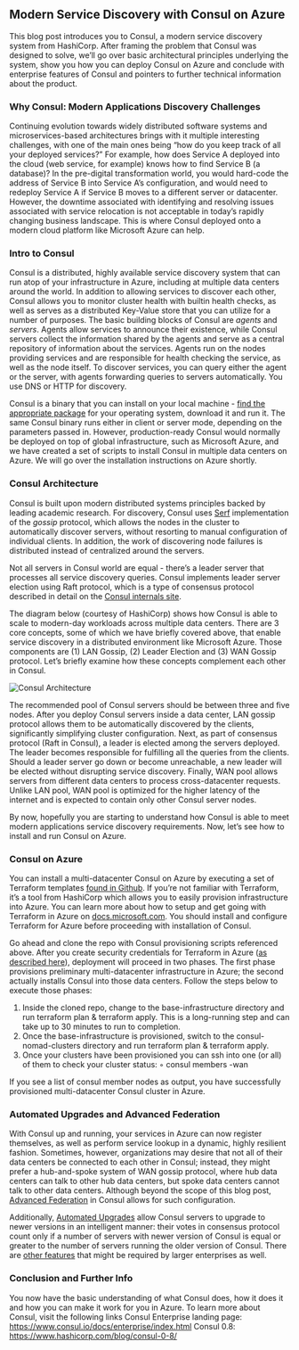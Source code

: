 ## Modern Service Discovery with Consul on Azure

This blog post introduces you to Consul, a modern service discovery system from HashiCorp. After framing the problem that Consul was designed to solve, we’ll go over basic architectural principles underlying the system, show you how you can deploy Consul on Azure and conclude with enterprise features of Consul and pointers to further technical information about the product.

### Why Consul: Modern Applications Discovery Challenges

Continuing evolution towards widely distributed software systems and microservices-based architectures brings with it multiple interesting challenges, with one of the main ones being “how do you keep track of all your deployed services?” For example, how does Service A deployed into the cloud (web service, for example) knows how to find Service B (a database)?  In the pre-digital transformation world, you would hard-code the address of Service B into Service A’s configuration, and would need to redeploy Service A if Service B moves to a different server or datacenter. However, the downtime associated with identifying and resolving issues associated with service relocation is not acceptable in today’s rapidly changing business landscape. This is where Consul deployed onto a modern cloud platform like Microsoft Azure can help.

### Intro to Consul
Consul is a distributed, highly available service discovery system that can run atop of your infrastructure in Azure, including at multiple data centers around the world. In addition to allowing services to discover each other, Consul allows you to monitor cluster health with builtin health checks, as well as serves as a distributed Key-Value store that you can utilize for a number of purposes. The basic building blocks of Consul are <i>agents</i> and <i>servers</i>. Agents allow services to announce their existence, while Consul servers collect the information shared by the agents and serve as a central repository of information about the services. Agents run on the nodes providing services and are responsible for health checking the service, as well as the node itself. To discover services, you can query either the agent or the server, with agents forwarding queries to servers automatically. You use DNS or HTTP for discovery.

Consul is a binary that you can install on your local machine - [find the appropriate package](https://www.consul.io/downloads.html) for your operating system, download it and run it.  The same Consul binary runs either in client or server mode, depending on the parameters passed in. However, production-ready Consul would normally be deployed on top of global infrastructure, such as Microsoft Azure, and we have created a set of scripts to install Consul in multiple data centers on Azure. We will go over the installation instructions on Azure shortly.

### Consul Architecture
Consul is built upon modern distributed systems principles backed by leading academic research. For discovery, Consul uses [Serf](http://serf.io) implementation of the <I>gossip</I> protocol, which allows the nodes in the cluster to automatically discover servers, without resorting to manual configuration of individual clients. In addition, the work of discovering node failures is distributed instead of centralized around the servers. 

Not all servers in Consul world are equal - there’s a leader server that processes all service discovery queries. Consul implements leader server election using Raft protocol, which is a type of consensus protocol described in detail on the [Consul internals site](https://www.consul.io/docs/internals/consensus.html).

The diagram below (courtesy of HashiCorp) shows how Consul is able to scale to modern-day workloads across multiple data centers. There are 3 core concepts, some of which we have briefly covered above, that enable service discovery in a distributed environment like Microsoft Azure. Those components are (1) LAN Gossip, (2) Leader Election and (3) WAN Gossip protocol. Let’s briefly examine how these concepts complement each other in Consul.

![Consul Architecture](https://github.com/echuvyrov)

The recommended pool of Consul servers should be between three and five nodes. After you deploy Consul servers inside a data center, LAN gossip protocol allows them to be automatically discovered by the clients, significantly simplifying cluster configuration. Next, as part of consensus protocol (Raft in Consul), a leader is elected among the servers deployed. The leader becomes responsible for fulfilling all the queries from the clients. Should a leader server go down or become unreachable, a new leader will be elected without disrupting service discovery.  Finally, WAN pool allows servers from different data centers to process cross-datacenter requests. Unlike LAN pool, WAN pool is optimized for the higher latency of the internet and is expected to contain only other Consul server nodes.

By now, hopefully you are starting to understand how Consul is able to meet modern applications service discovery requirements. Now, let’s see how to install and run Consul on Azure.

### Consul on Azure
You can install a multi-datacenter Consul on Azure by executing a set of Terraform templates [found in Github](https://github.com/tdsacilowski/azure-demo). If you’re not familiar with Terraform, it’s a tool from HashiCorp which allows you to easily provision infrastructure into Azure. You can learn more about how to setup and get going with Terraform in Azure on [docs.microsoft.com](http://docs.microsoft.com/azure/virtual-machines/terraform-install-configure). You should install and configure Terraform for Azure before proceeding with installation of Consul.

Go ahead and clone the repo with Consul provisioning scripts referenced above. After you create security credentials for Terraform in Azure ([as described here](http://docs.microsoft.com/azure/virtual-machines/terraform-install-configure)), deployment will proceed in two phases. The first phase provisions preliminary multi-datacenter infrastructure in Azure; the second actually installs Consul into those data centers. Follow the steps below to execute those phases:

1. Inside the cloned repo, change to the base-infrastructure directory and run terraform plan & terraform apply. This is a long-running step and can take up to 30 minutes to run to completion.
2. Once the base-infrastructure is provisioned, switch to the consul-nomad-clusters directory and run terraform plan & terraform apply.
3. Once your clusters have been provisioned you can ssh into one (or all) of them to check your cluster status:
◦	consul members -wan


If you see a list of consul member nodes as output, you have successfully provisioned multi-datacenter Consul cluster in Azure.

### Automated Upgrades and  Advanced Federation
With Consul up and running, your services in Azure can now register themselves, as well as perform service lookup in a dynamic, highly resilient fashion. Sometimes, however, organizations may desire that not all of their data centers be connected to each other in Consul; instead, they might prefer a hub-and-spoke system of WAN gossip protocol, where hub data centers can talk to other hub data centers, but spoke data centers cannot talk to other data centers. Although beyond the scope of this blog post, [Advanced Federation](https://www.consul.io/docs/enterprise/federation/index.html) in Consul allows for such configuration. 

Additionally, [Automated Upgrades](https://www.consul.io/docs/enterprise/upgrades/index.html) allow Consul servers to upgrade to newer versions in an intelligent manner: their votes in consensus protocol count only if a number of servers with newer version of Consul is equal or greater to the number of servers running the older version of Consul. There are [other features](https://www.consul.io/docs/enterprise/index.html) that might be required by larger enterprises as well.

### Conclusion and Further Info
You now have the basic understanding of what Consul does, how it does it and how you can make it work for you in Azure. To learn more about Consul, visit the following links
Consul Enterprise landing page: https://www.consul.io/docs/enterprise/index.html
Consul 0.8: https://www.hashicorp.com/blog/consul-0-8/


